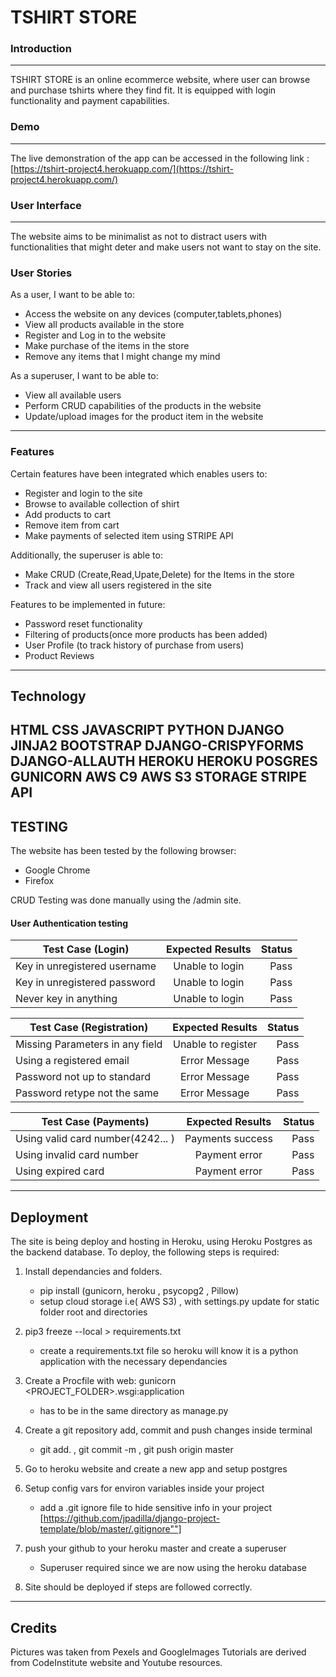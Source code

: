 # TSHIRT STORE

### Introduction
---
TSHIRT STORE is an online ecommerce website, where user can browse and purchase tshirts where they find fit. It is equipped with login functionality and payment capabilities.

### Demo
---
The live demonstration of the app can be accessed in the following link : [https://tshirt-project4.herokuapp.com/](https://tshirt-project4.herokuapp.com/)
### User Interface
---
The website aims to be minimalist as not to distract users with functionalities that might deter and make users not want to stay on the site.

### User Stories

As a user, I want to be able to:
- Access the website on any devices (computer,tablets,phones)
- View all products available in the store
- Register and Log in to the website
- Make purchase of the items in the store
- Remove any items that I might change my mind

As a superuser, I want to be able to:
- View all available users
- Perform CRUD capabilities of the products in the website
- Update/upload images for the product item in the website
---
### Features
Certain features have been integrated which enables users to:
 - Register and login to the site
 - Browse to available collection of shirt
 - Add products to cart
 - Remove item from cart
 - Make payments of selected item using STRIPE API
 
Additionally, the superuser is able to:
 - Make CRUD (Create,Read,Upate,Delete) for the Items in the store
 - Track and view all users registered in the site
 
Features to be implemented in future:
- Password reset functionality
- Filtering of products(once more products has been added)
- User Profile (to track history of purchase from users)
- Product Reviews
---
## Technology 
HTML
CSS
JAVASCRIPT
PYTHON
DJANGO
JINJA2
BOOTSTRAP
DJANGO-CRISPYFORMS
DJANGO-ALLAUTH
HEROKU
HEROKU POSGRES
GUNICORN
AWS C9
AWS S3 STORAGE
STRIPE API
---
## TESTING

The website has been tested by the following browser:
- Google Chrome
- Firefox

CRUD Testing was done manually using the /admin site.

#### User Authentication testing
| Test Case (Login)       | Expected Results           | Status |
| ------------- |:-------------:| -----:|
| Key in unregistered username      | Unable to login | Pass |
| Key in unregistered password     | Unable to login    |   Pass |
| Never key in anything | Unable to login     |   Pass |

| Test Case (Registration)       | Expected Results           | Status |
| ------------- |:-------------:| -----:|
| Missing Parameters in any field     | Unable to register | Pass |
| Using a registered email    | Error Message    |   Pass |
| Password not up to standard  | Error Message     |   Pass |
| Password retype not the same  | Error Message     |   Pass |

| Test Case (Payments)       | Expected Results           | Status |
| ------------- |:-------------:| -----:|
| Using valid card number(4242... )    | Payments success | Pass |
| Using invalid card number    | Payment error    |   Pass |
| Using expired card  |  Payment error     |   Pass |
---
## Deployment
The site is being deploy and hosting in Heroku, using Heroku Postgres as the backend database.
To deploy, the following steps is required:
1. Install dependancies and folders.
     - pip install (gunicorn, heroku , psycopg2 , Pillow)
     - setup cloud storage i.e( AWS S3) , with settings.py update for static folder root and directories
     
2. pip3 freeze --local > requirements.txt 
     - create a requirements.txt file so heroku will know it is a python application with the necessary dependancies
     
3. Create a Procfile with web: gunicorn <PROJECT_FOLDER>.wsgi:application
    - has to be in the same directory as manage.py
4. Create a git repository add, commit and push changes inside terminal
    - git add. , git commit -m , git push origin master
5. Go to heroku website and create a new app and setup postgres
6. Setup config vars for environ variables inside your project
   - add a .git ignore file to hide sensitive info in your project [https://github.com/jpadilla/django-project-template/blob/master/.gitignore""]
7. push your github to your heroku master and create a superuser
   - Superuser required since we are now using the heroku database
8. Site should be deployed if steps are followed correctly.
---
## Credits
Pictures was taken from Pexels and GoogleImages
Tutorials are derived from CodeInstitute website and Youtube resources.
